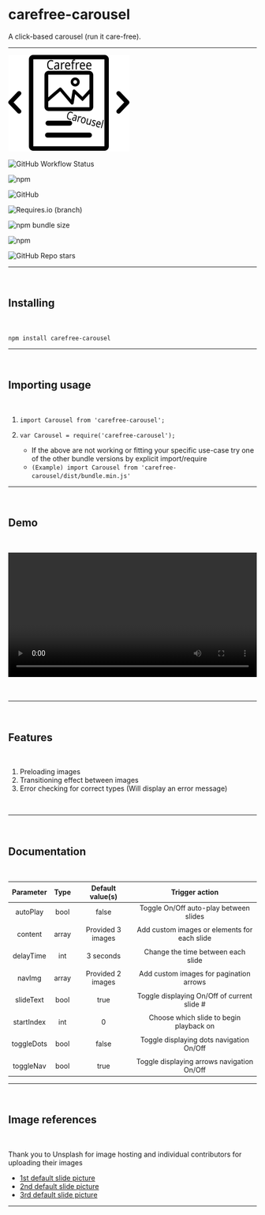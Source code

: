 # carefree-carousel

A click-based carousel (run it care-free).

---
![](./assets/carousel.svg)

![GitHub Workflow Status](https://img.shields.io/github/workflow/status/eno-d/carefree-carousel/main?style=for-the-badge)

![npm](https://img.shields.io/npm/v/carefree-carousel?label=Latest&style=for-the-badge)

![GitHub](https://img.shields.io/github/license/eno-d/carefree-carousel?style=for-the-badge)

![Requires.io (branch)](https://img.shields.io/requires/github/eno-d/carefree-carousel/main?style=for-the-badge)

![npm bundle size](https://img.shields.io/bundlephobia/min/carefree-carousel?label=Size&style=for-the-badge)

![npm](https://img.shields.io/npm/dw/carefree-carousel?label=Downloads&style=for-the-badge)

![GitHub Repo stars](https://img.shields.io/github/stars/eno-d/carefree-carousel?style=social)

---

<br/>

## Installing

<br/>

``` npm install carefree-carousel ```

---
<br/>

## Importing usage

<br/>

1. ``` import Carousel from 'carefree-carousel'; ```

2. ``` var Carousel = require('carefree-carousel'); ```

    * If the above are not working or fitting your specific use-case try one of the other bundle versions by explicit import/require 
    - ``` (Example) import Carousel from 'carefree-carousel/dist/bundle.min.js' ```

---

<br/>

## Demo

<br/>

<video src="./assets/demo.mov" width=100%></video>

<br/>

---

<br/>

## Features

<br/>

1) Preloading images
2) Transitioning effect between images
3) Error checking for correct types (Will display an error message)

<br/>

---

<br/>

## Documentation

<br/>

| Parameter 	| Type 	| Default value(s)      | Trigger action         
|:------------:	|:-----:|:------------------:|:------------------------:
| autoPlay      | bool 	| false	             | Toggle On/Off auto-play between slides
|               |       |                    |                        
| content       | array | Provided 3 images  | Add custom images or elements for each slide
|               |       |                    |  
| delayTime     | int 	| 3 seconds          | Change the time between each slide 
|               |       |                    | 
| navImg        | array | Provided 2 images  | Add custom images for pagination arrows 
|               |       |                    | 
| slideText     | bool  | true              | Toggle displaying On/Off of current slide # 
|               |       |                    | 
| startIndex    | int   | 0                  | Choose which slide to begin playback on  
|               |       |                    | 
| toggleDots    | bool  | false              | Toggle displaying dots navigation On/Off 
|               |       |                    | 
| toggleNav     | bool  | true               | Toggle displaying arrows navigation On/Off

---

<br/>

## Image references

<br/>

Thank you to Unsplash for image hosting and individual contributors for uploading their images

* [1st default slide picture](https://unsplash.com/@corey_lyfe)
* [2nd default slide picture](https://unsplash.com/@reallynattu)
* [3rd default slide picture](https://unsplash.com/@rpnickson)

---